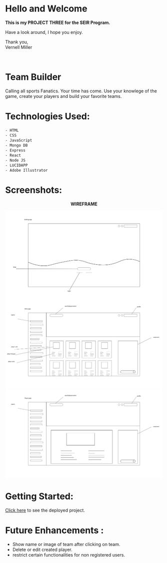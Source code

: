 # <strong> Hello and Welcome </strong>
<strong> This is my PROJECT THREE for the SEIR Program. </strong>

Have a look around, I hope you enjoy.

Thank you,<br>
Vernell Miller

<br>

# <strong> Team Builder </strong>

Calling all sports Fanatics. Your time has come. Use your knowlege of the game, create your players and build your favorite teams.

# Technologies Used:

    - HTML
    - CSS
    - JavaScript
    - Mongo DB
    - Express
    - React
    - Node JS
    - LUCIDAPP
    - Adobe Illustrator
    

# Screenshots:
<center><strong> WIREFRAME </strong></center>

![screenshot 1](./src/static/wireframes-01.png)
![screenshot 1](./src/static/wireframes-02.png)
![screenshot 1](./src/static/wireframes-03.png)

# Getting Started:

[Click here](https://sports-team-builder.netlify.app/) to see the deployed project.


# Future Enhancements :
- Show name or image of team after clicking on team.
- Delete or edit created player.
- restrict certain functionalities for non registered users.